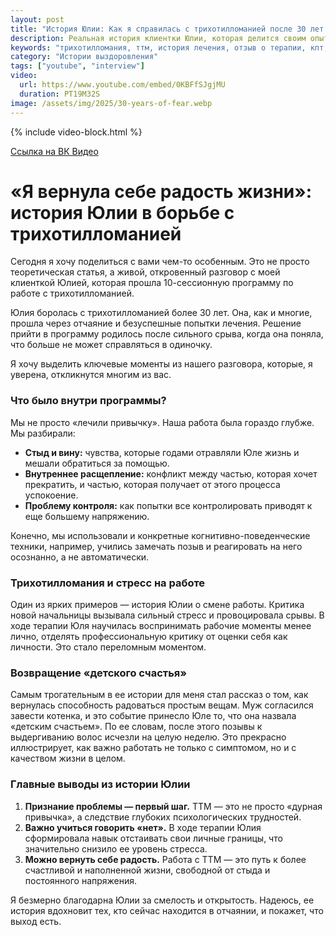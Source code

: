 ```yaml
---
layout: post
title: "История Юлии: Как я справилась с трихотилломанией после 30 лет борьбы"
description: Реальная история клиентки Юлии, которая делится своим опытом прохождения 10-сессионной программы по борьбе с трихотилломанией. Узнайте, что ей помогло справиться с выдергиванием волос.
keywords: "трихотилломания, ттм, история лечения, отзыв о терапии, кпт, как перестать вырывать волосы, стыд, вина, личные границы, психотерапия"
category: "Истории выздоровления"
tags: ["youtube", "interview"]
video:
  url: https://www.youtube.com/embed/0KBFfSJgjMU
  duration: PT19M32S
image: /assets/img/2025/30-years-of-fear.webp
---
```


{% include video-block.html %}

<a href="https://vkvideo.ru/video-211245681_456239033" rel="nofollow">Ссылка на ВК Видео</a>

# «Я вернула себе радость жизни»: история Юлии в борьбе с трихотилломанией

Сегодня я хочу поделиться с вами чем-то особенным. Это не просто теоретическая статья, а живой, откровенный разговор с моей клиенткой Юлией, которая прошла 10-сессионную программу по работе с трихотилломанией.

Юлия боролась с трихотилломанией более 30 лет. Она, как и многие, прошла через отчаяние и безуспешные попытки лечения. Решение прийти в программу родилось после сильного срыва, когда она поняла, что больше не может справляться в одиночку.

Я хочу выделить ключевые моменты из нашего разговора, которые, я уверена, откликнутся многим из вас.

### Что было внутри программы?

Мы не просто «лечили привычку». Наша работа была гораздо глубже. Мы разбирали:
* **Стыд и вину:** чувства, которые годами отравляли Юле жизнь и мешали обратиться за помощью.
* **Внутреннее расщепление:** конфликт между частью, которая хочет прекратить, и частью, которая получает от этого процесса успокоение.
* **Проблему контроля:** как попытки все контролировать приводят к еще большему напряжению.

Конечно, мы использовали и конкретные когнитивно-поведенческие техники, например, учились замечать позыв и реагировать на него осознанно, а не автоматически.

### Трихотилломания и стресс на работе

Один из ярких примеров — история Юлии о смене работы. Критика новой начальницы вызывала сильный стресс и провоцировала срывы. В ходе терапии Юля научилась воспринимать рабочие моменты менее лично, отделять профессиональную критику от оценки себя как личности. Это стало переломным моментом.

### Возвращение «детского счастья»

Самым трогательным в ее истории для меня стал рассказ о том, как вернулась способность радоваться простым вещам. Муж согласился завести котенка, и это событие принесло Юле то, что она назвала «детским счастьем». По ее словам, после этого позывы к выдергиванию волос исчезли на целую неделю. Это прекрасно иллюстрирует, как важно работать не только с симптомом, но и с качеством жизни в целом.

### Главные выводы из истории Юлии

1.  **Признание проблемы — первый шаг.** ТТМ — это не просто «дурная привычка», а следствие глубоких психологических трудностей.
2.  **Важно учиться говорить «нет».** В ходе терапии Юлия сформировала навык отстаивать свои личные границы, что значительно снизило ее уровень стресса.
3.  **Можно вернуть себе радость.** Работа с ТТМ — это путь к более счастливой и наполненной жизни, свободной от стыда и постоянного напряжения.

Я безмерно благодарна Юлии за смелость и открытость. Надеюсь, ее история вдохновит тех, кто сейчас находится в отчаянии, и покажет, что выход есть.